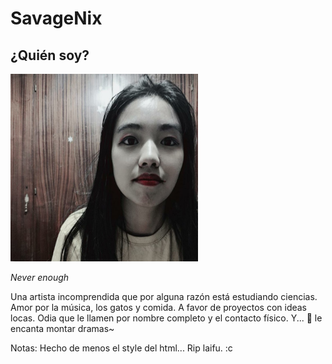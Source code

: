 
# SavageNix
## ¿Quién soy?
<img src="https://github.com/Chiiyomi/Nix/blob/master/Pic_235.jpg" width="300" height="300" margin= "500">

*Never enough*


Una artista incomprendida que por alguna razón está estudiando ciencias. Amor por la música, los gatos y comida. A favor de proyectos con ideas locas. Odia que le llamen por nombre completo y el contacto físico. Y... :new_moon_with_face:	 le encanta montar dramas~ 

Notas: Hecho de menos el style del html... Rip laifu. :c
